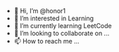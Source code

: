 - 👋 Hi, I’m @honor1
- 👀 I’m interested in Learning
- 🌱 I’m currently learning LeetCode
- 💞️ I’m looking to collaborate on ...
- 📫 How to reach me ...

<!---
honor1/honor1 is a ✨ special ✨ repository because its `README.md` (this file) appears on your GitHub profile.
You can click the Preview link to take a look at your changes.
--->
